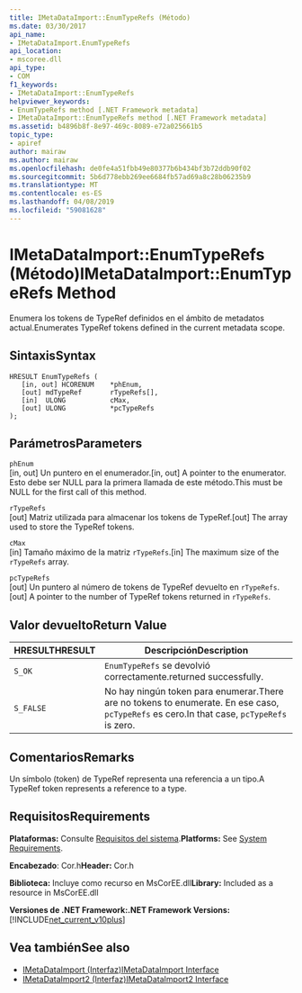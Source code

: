 ```yaml
---
title: IMetaDataImport::EnumTypeRefs (Método)
ms.date: 03/30/2017
api_name:
- IMetaDataImport.EnumTypeRefs
api_location:
- mscoree.dll
api_type:
- COM
f1_keywords:
- IMetaDataImport::EnumTypeRefs
helpviewer_keywords:
- EnumTypeRefs method [.NET Framework metadata]
- IMetaDataImport::EnumTypeRefs method [.NET Framework metadata]
ms.assetid: b4896b8f-8e97-469c-8089-e72a025661b5
topic_type:
- apiref
author: mairaw
ms.author: mairaw
ms.openlocfilehash: de0fe4a51fbb49e80377b6b434bf3b72ddb90f02
ms.sourcegitcommit: 5b6d778ebb269ee6684fb57ad69a8c28b06235b9
ms.translationtype: MT
ms.contentlocale: es-ES
ms.lasthandoff: 04/08/2019
ms.locfileid: "59081628"
---
```

# <a name="imetadataimportenumtyperefs-method"></a><span data-ttu-id="738f5-102">IMetaDataImport::EnumTypeRefs (Método)</span><span class="sxs-lookup"><span data-stu-id="738f5-102">IMetaDataImport::EnumTypeRefs Method</span></span>
<span data-ttu-id="738f5-103">Enumera los tokens de TypeRef definidos en el ámbito de metadatos actual.</span><span class="sxs-lookup"><span data-stu-id="738f5-103">Enumerates TypeRef tokens defined in the current metadata scope.</span></span>  
  
## <a name="syntax"></a><span data-ttu-id="738f5-104">Sintaxis</span><span class="sxs-lookup"><span data-stu-id="738f5-104">Syntax</span></span>  
  
```  
HRESULT EnumTypeRefs (  
   [in, out] HCORENUM    *phEnum,   
   [out] mdTypeRef       rTypeRefs[],  
   [in]  ULONG           cMax,   
   [out] ULONG           *pcTypeRefs  
);  
```  
  
## <a name="parameters"></a><span data-ttu-id="738f5-105">Parámetros</span><span class="sxs-lookup"><span data-stu-id="738f5-105">Parameters</span></span>  
 `phEnum`  
 <span data-ttu-id="738f5-106">[in, out] Un puntero en el enumerador.</span><span class="sxs-lookup"><span data-stu-id="738f5-106">[in, out] A pointer to the enumerator.</span></span> <span data-ttu-id="738f5-107">Esto debe ser NULL para la primera llamada de este método.</span><span class="sxs-lookup"><span data-stu-id="738f5-107">This must be NULL for the first call of this method.</span></span>  
  
 `rTypeRefs`  
 <span data-ttu-id="738f5-108">[out] Matriz utilizada para almacenar los tokens de TypeRef.</span><span class="sxs-lookup"><span data-stu-id="738f5-108">[out] The array used to store the TypeRef tokens.</span></span>  
  
 `cMax`  
 <span data-ttu-id="738f5-109">[in] Tamaño máximo de la matriz `rTypeRefs`.</span><span class="sxs-lookup"><span data-stu-id="738f5-109">[in] The maximum size of the `rTypeRefs` array.</span></span>  
  
 `pcTypeRefs`  
 <span data-ttu-id="738f5-110">[out] Un puntero al número de tokens de TypeRef devuelto en `rTypeRefs`.</span><span class="sxs-lookup"><span data-stu-id="738f5-110">[out] A pointer to the number of TypeRef tokens returned in `rTypeRefs`.</span></span>  
  
## <a name="return-value"></a><span data-ttu-id="738f5-111">Valor devuelto</span><span class="sxs-lookup"><span data-stu-id="738f5-111">Return Value</span></span>  
  
|<span data-ttu-id="738f5-112">HRESULT</span><span class="sxs-lookup"><span data-stu-id="738f5-112">HRESULT</span></span>|<span data-ttu-id="738f5-113">Descripción</span><span class="sxs-lookup"><span data-stu-id="738f5-113">Description</span></span>|  
|-------------|-----------------|  
|`S_OK`|`EnumTypeRefs` <span data-ttu-id="738f5-114">se devolvió correctamente.</span><span class="sxs-lookup"><span data-stu-id="738f5-114">returned successfully.</span></span>|  
|`S_FALSE`|<span data-ttu-id="738f5-115">No hay ningún token para enumerar.</span><span class="sxs-lookup"><span data-stu-id="738f5-115">There are no tokens to enumerate.</span></span> <span data-ttu-id="738f5-116">En ese caso, `pcTypeRefs` es cero.</span><span class="sxs-lookup"><span data-stu-id="738f5-116">In that case, `pcTypeRefs` is zero.</span></span>|  
  
## <a name="remarks"></a><span data-ttu-id="738f5-117">Comentarios</span><span class="sxs-lookup"><span data-stu-id="738f5-117">Remarks</span></span>  
 <span data-ttu-id="738f5-118">Un símbolo (token) de TypeRef representa una referencia a un tipo.</span><span class="sxs-lookup"><span data-stu-id="738f5-118">A TypeRef token represents a reference to a type.</span></span>  
  
## <a name="requirements"></a><span data-ttu-id="738f5-119">Requisitos</span><span class="sxs-lookup"><span data-stu-id="738f5-119">Requirements</span></span>  
 <span data-ttu-id="738f5-120">**Plataformas:** Consulte [Requisitos del sistema](../../../../docs/framework/get-started/system-requirements.md).</span><span class="sxs-lookup"><span data-stu-id="738f5-120">**Platforms:** See [System Requirements](../../../../docs/framework/get-started/system-requirements.md).</span></span>  
  
 <span data-ttu-id="738f5-121">**Encabezado**: Cor.h</span><span class="sxs-lookup"><span data-stu-id="738f5-121">**Header:** Cor.h</span></span>  
  
 <span data-ttu-id="738f5-122">**Biblioteca:** Incluye como recurso en MsCorEE.dll</span><span class="sxs-lookup"><span data-stu-id="738f5-122">**Library:** Included as a resource in MsCorEE.dll</span></span>  
  
 **<span data-ttu-id="738f5-123">Versiones de .NET Framework:</span><span class="sxs-lookup"><span data-stu-id="738f5-123">.NET Framework Versions:</span></span>** [!INCLUDE[net_current_v10plus](../../../../includes/net-current-v10plus-md.md)]  
  
## <a name="see-also"></a><span data-ttu-id="738f5-124">Vea también</span><span class="sxs-lookup"><span data-stu-id="738f5-124">See also</span></span>

- [<span data-ttu-id="738f5-125">IMetaDataImport (Interfaz)</span><span class="sxs-lookup"><span data-stu-id="738f5-125">IMetaDataImport Interface</span></span>](../../../../docs/framework/unmanaged-api/metadata/imetadataimport-interface.md)
- [<span data-ttu-id="738f5-126">IMetaDataImport2 (Interfaz)</span><span class="sxs-lookup"><span data-stu-id="738f5-126">IMetaDataImport2 Interface</span></span>](../../../../docs/framework/unmanaged-api/metadata/imetadataimport2-interface.md)
